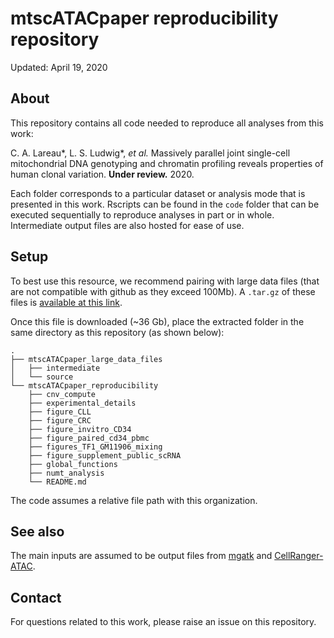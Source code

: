 # mtscATACpaper reproducibility repository

Updated: April 19, 2020

## About

This repository contains all code needed to reproduce all analyses from this work:


C. A. Lareau*, L. S. Ludwig*, _et al._ Massively parallel joint single-cell mitochondrial DNA genotyping and chromatin profiling reveals properties of human clonal variation. **Under review.** 2020. 


Each folder corresponds to a particular dataset or analysis mode that is presented in this work. Rscripts can be found in the `code` folder that can be executed sequentially to reproduce analyses in part or in whole. Intermediate output files are also hosted for ease of use. 


## Setup

To best use this resource, we recommend pairing with large data files (that are not compatible with github as they exceed 100Mb). A `.tar.gz` of these files is [available at this link](https://www.dropbox.com/s/f1f5ucfp5cvb6l5/mtscATACpaper_large_data_files.tar.gz?dl=0).

Once this file is downloaded (~36 Gb), place the extracted folder in the same directory as this repository (as shown below):

```
.
├── mtscATACpaper_large_data_files
│   ├── intermediate
│   └── source
└── mtscATACpaper_reproducibility
    ├── cnv_compute
    ├── experimental_details
    ├── figure_CLL
    ├── figure_CRC
    ├── figure_invitro_CD34
    ├── figure_paired_cd34_pbmc
    ├── figures_TF1_GM11906_mixing
    ├── figure_supplement_public_scRNA
    ├── global_functions
    ├── numt_analysis
    └── README.md

```

The code assumes a relative file path with this organization. 


## See also

The main inputs are assumed to be output files from [mgatk](https://github.com/caleblareau/mgatk) and [CellRanger-ATAC](https://support.10xgenomics.com/single-cell-atac/software/pipelines/latest/what-is-cell-ranger-atac).

## Contact

For questions related to this work, please raise an issue on this repository. 

<br><br>
